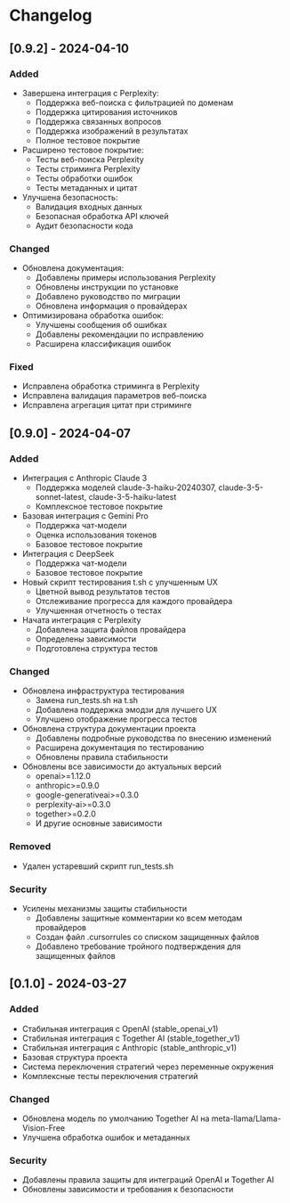 # Changelog

## [0.9.2] - 2024-04-10
### Added
- Завершена интеграция с Perplexity:
  * Поддержка веб-поиска с фильтрацией по доменам
  * Поддержка цитирования источников
  * Поддержка связанных вопросов
  * Поддержка изображений в результатах
  * Полное тестовое покрытие
- Расширено тестовое покрытие:
  * Тесты веб-поиска Perplexity
  * Тесты стриминга Perplexity
  * Тесты обработки ошибок
  * Тесты метаданных и цитат
- Улучшена безопасность:
  * Валидация входных данных
  * Безопасная обработка API ключей
  * Аудит безопасности кода

### Changed
- Обновлена документация:
  * Добавлены примеры использования Perplexity
  * Обновлены инструкции по установке
  * Добавлено руководство по миграции
  * Обновлена информация о провайдерах
- Оптимизирована обработка ошибок:
  * Улучшены сообщения об ошибках
  * Добавлены рекомендации по исправлению
  * Расширена классификация ошибок

### Fixed
- Исправлена обработка стриминга в Perplexity
- Исправлена валидация параметров веб-поиска
- Исправлена агрегация цитат при стриминге

## [0.9.0] - 2024-04-07
### Added
- Интеграция с Anthropic Claude 3
  - Поддержка моделей claude-3-haiku-20240307, claude-3-5-sonnet-latest, claude-3-5-haiku-latest
  - Комплексное тестовое покрытие
- Базовая интеграция с Gemini Pro
  - Поддержка чат-модели
  - Оценка использования токенов
  - Базовое тестовое покрытие
- Интеграция с DeepSeek
  - Поддержка чат-модели
  - Базовое тестовое покрытие
- Новый скрипт тестирования t.sh с улучшенным UX
  - Цветной вывод результатов тестов
  - Отслеживание прогресса для каждого провайдера
  - Улучшенная отчетность о тестах
- Начата интеграция с Perplexity
  - Добавлена защита файлов провайдера
  - Определены зависимости
  - Подготовлена структура тестов

### Changed
- Обновлена инфраструктура тестирования
  - Замена run_tests.sh на t.sh
  - Добавлена поддержка эмодзи для лучшего UX
  - Улучшено отображение прогресса тестов
- Обновлена структура документации проекта
  - Добавлены подробные руководства по внесению изменений
  - Расширена документация по тестированию
  - Обновлены правила стабильности
- Обновлены все зависимости до актуальных версий
  - openai>=1.12.0
  - anthropic>=0.9.0
  - google-generativeai>=0.3.0
  - perplexity-ai>=0.3.0
  - together>=0.2.0
  - И другие основные зависимости

### Removed
- Удален устаревший скрипт run_tests.sh

### Security
- Усилены механизмы защиты стабильности
  - Добавлены защитные комментарии ко всем методам провайдеров
  - Создан файл .cursorrules со списком защищенных файлов
  - Добавлено требование тройного подтверждения для защищенных файлов

## [0.1.0] - 2024-03-27
### Added
- Стабильная интеграция с OpenAI (stable_openai_v1)
- Стабильная интеграция с Together AI (stable_together_v1)
- Стабильная интеграция с Anthropic (stable_anthropic_v1)
- Базовая структура проекта
- Система переключения стратегий через переменные окружения
- Комплексные тесты переключения стратегий

### Changed
- Обновлена модель по умолчанию Together AI на meta-llama/Llama-Vision-Free
- Улучшена обработка ошибок и метаданных

### Security
- Добавлены правила защиты для интеграций OpenAI и Together AI
- Обновлены зависимости и требования к безопасности 